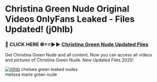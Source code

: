 # Christina Green Nude Original Videos 0nlyFans Leaked - Files Updated! (j0hlb)

<h3>🔴 CLICK HERE 🌐==►► <a href="https://tinyurl.com/52m3yx9h" rel="nofollow">Christina Green Nude Updated Files</a></h3>

Get Christina Green Nude and all content. Now you can access all videos and pictures of Christina Green Nude. New Updated Files 2025!

[![j0hlb](https://i.imgur.com/TnHtlc8.gif)](https://tinyurl.com/52m3yx9h)
chelsea green leaked nudes<br>
melissa marie green nude